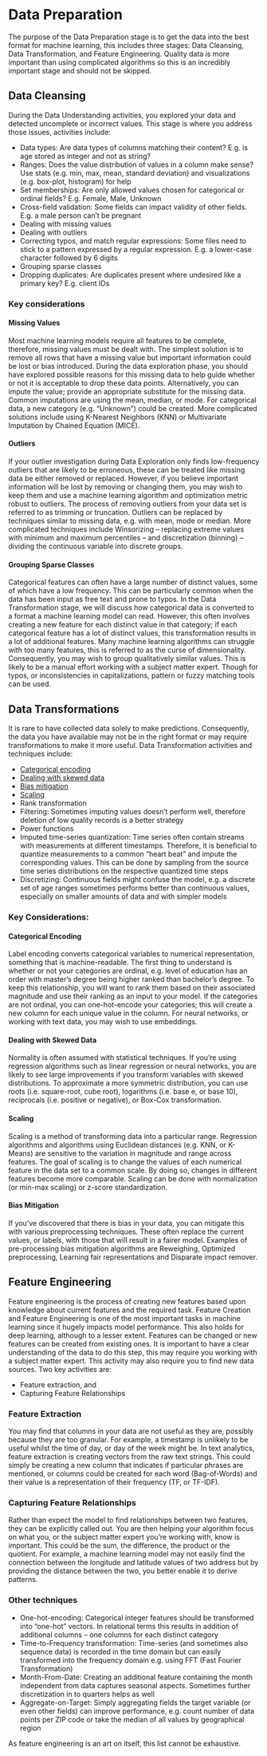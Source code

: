 # Data Preparation
 
The purpose of the Data Preparation stage is to get the data into the best format for machine learning, this includes three stages: Data Cleansing, Data Transformation, and Feature Engineering. Quality data is more important than using complicated algorithms so this is an incredibly important stage and should not be skipped.
 
## Data Cleansing

During the Data Understanding activities, you explored your data and detected uncomplete or incorrect values. This stage is where you address those issues, activities include:

* Data types: Are data types of columns matching their content? E.g. is age stored as integer and not as string?
* Ranges: Does the value distribution of values in a column make sense? Use stats (e.g. min, max, mean, standard deviation) and visualizations (e.g. box-plot, histogram) for help
* Set memberships: Are only allowed values chosen for categorical or ordinal fields? E.g. Female, Male, Unknown
* Cross-field validation: Some fields can impact validity of other fields. E.g. a male person can’t be pregnant
* Dealing with missing values
* Dealing with outliers
* Correcting typos, and match regular expressions: Some files need to stick to a pattern expressed by a regular expression. E.g. a lower-case character followed by 6 digits
* Grouping sparse classes
* Dropping duplicates:  Are duplicates present where undesired like a primary key? E.g. client IDs
 
### Key considerations
 
#### Missing Values

Most machine learning models require all features to be complete, therefore, missing values must be dealt with. The simplest solution is to remove all rows that have a missing value but important information could be lost or bias introduced. During the data exploration phase, you should have explored possible reasons for this missing data to help guide whether or not it is acceptable to drop these data points. Alternatively, you can impute the value; provide an appropriate substitute for the missing data. Common imputations are using the mean, median, or mode. For categorical data, a new category (e.g. “Unknown”) could be created. More complicated solutions include using K-Nearest Neighbors (KNN) or Multivariate Imputation by Chained Equation (MICE). 
 
#### Outliers

If your outlier investigation during Data Exploration only finds low-frequency outliers that are likely to be erroneous, these can be treated like missing data be either removed or replaced. However, if you believe important information will be lost by removing or changing them, you may wish to keep them and use a machine learning algorithm and optimization metric robust to outliers. The process of removing outliers from your data set is referred to as trimming or truncation. Outliers can be replaced by techniques similar to missing data, e.g. with mean, mode or median. More complicated techniques include Winsorizing – replacing extreme values with minimum and maximum percentiles – and discretization (binning) – dividing the continuous variable into discrete groups.
 
#### Grouping Sparse Classes

Categorical features can often have a large number of distinct values, some of which have a low frequency. This can be particularly common when the data has been input as free text and prone to typos. In the Data Transformation stage, we will discuss how categorical data is converted to a format a machine learning model can read. However, this often involves creating a new feature for each distinct value in that category; if each categorical feature has a lot of distinct values, this transformation results in a lot of additional features. Many machine learning algorithms can struggle with too many features, this is referred to as the curse of dimensionality. Consequently, you may wish to group qualitatively similar values. This is likely to be a manual effort working with a subject matter expert. Though for typos, or inconsistencies in capitalizations, pattern or fuzzy matching tools can be used.

## Data Transformations

It is rare to have collected data solely to make predictions. Consequently, the data you have available may not be in the right format or may require transformations to make it more useful. Data Transformation activities and techniques include:

* [Categorical encoding](#categorical-encoding)
* [Dealing with skewed data](#dealing-with-skewed-data)
* [Bias mitigation](#bias-mitigation)
* [Scaling](#scaling)
* Rank transformation
* Filtering: Sometimes imputing values doesn’t perform well, therefore deletion of low quality records is a better strategy
* Power functions
* Imputed time-series quantization: Time series often contain streams with measurements at different timestamps. Therefore, it is beneficial to quantize measurements to a common “heart beat” and impute the corresponding values. This can be done by sampling from the source time series distributions on the respective quantized time steps
* Discretizing: Continuous fields might confuse the model, e.g. a discrete set of age ranges sometimes performs better than continuous values, especially on smaller amounts of data and with simpler models 

### Key Considerations:
 
#### Categorical Encoding

Label encoding converts categorical variables to numerical representation, something that is machine-readable. The first thing to understand is whether or not your categories are ordinal, e.g. level of education has an order with master’s degree being higher ranked than bachelor’s degree. To keep this relationship, you will want to rank them based on their associated magnitude and use their ranking as an input to your model. If the categories are not ordinal, you can one-hot-encode your categories; this will create a new column for each unique value in the column. For neural networks, or working with text data, you may wish to use embeddings.
 
#### Dealing with Skewed Data

Normality is often assumed with statistical techniques. If you’re using regression algorithms such as linear regression or neural networks, you are likely to see large improvements if you transform variables with skewed distributions. To approximate a more symmetric distribution, you can use roots (i.e. square-root, cube root), logarithms (i.e. base e, or base 10), reciprocals (i.e. positive or negative), or Box-Cox transformation.
 
#### Scaling

Scaling is a method of transforming data into a particular range. Regression algorithms and algorithms using Euclidean distances (e.g. KNN, or K-Means) are sensitive to the variation in magnitude and range across features. The goal of scaling is to change the values of each numerical feature in the data set to a common scale. By doing so, changes in different features become more comparable. Scaling can be done with normalization (or min-max scaling) or z-score standardization.
 
#### Bias Mitigation

If you’ve discovered that there is bias in your data, you can mitigate this with various preprocessing techniques. These often replace the current values, or labels, with those that will result in a fairer model. Examples of pre-processing bias mitigation algorithms are Reweighing, Optimized preprocessing, Learning fair representations and Disparate impact remover.

## Feature Engineering

Feature engineering is the process of creating new features based upon knowledge about current features and the required task. Feature Creation and Feature Engineering is one of the most important tasks in machine learning since it hugely impacts model performance. This also holds for deep learning, although to a lesser extent. Features can be changed or new features can be created from existing ones. It is important to have a clear understanding of the data to do this step, this may require you working with a subject matter expert. This activity may also require you to find new data sources. Two key activities are:

* Feature extraction, and
* Capturing Feature Relationships
 
### Feature Extraction

You may find that columns in your data are not useful as they are, possibly because they are too granular. For example, a timestamp is unlikely to be useful whilst the time of day, or day of the week might be. In text analytics, feature extraction is creating vectors from the raw text strings. This could simply be creating a new column that indicates if particular phrases are mentioned, or columns could be created for each word (Bag-of-Words) and their value is a representation of their frequency (TF, or TF-IDF).
 
### Capturing Feature Relationships

Rather than expect the model to find relationships between two features, they can be explicitly called out. You are then helping your algorithm focus on what you, or the subject matter expert you’re working with, know is important. This could be the sum, the difference, the product or the quotient. For example, a machine learning model may not easily find the connection between the longitude and latitude values of two address but by providing the distance between the two, you better enable it to derive patterns.

### Other techniques

* One-hot-encoding: Categorical integer features should be transformed into “one-hot” vectors. In relational terms this results in addition of additional columns – one columns for each distinct category
* Time-to-Frequency transformation: Time-series (and sometimes also sequence data) is recorded in the time domain but can easily transformed into the frequency domain e.g. using FFT (Fast Fourier Transformation)
* Month-From-Date: Creating an additional feature containing the month independent from data captures seasonal aspects. Sometimes further discretization in to quarters helps as well
* Aggregate-on-Target: Simply aggregating fields the target variable (or even other fields) can improve performance, e.g. count number of data points per ZIP code or take the median of all values by geographical region

As feature engineering is an art on itself, this list cannot be exhaustive.